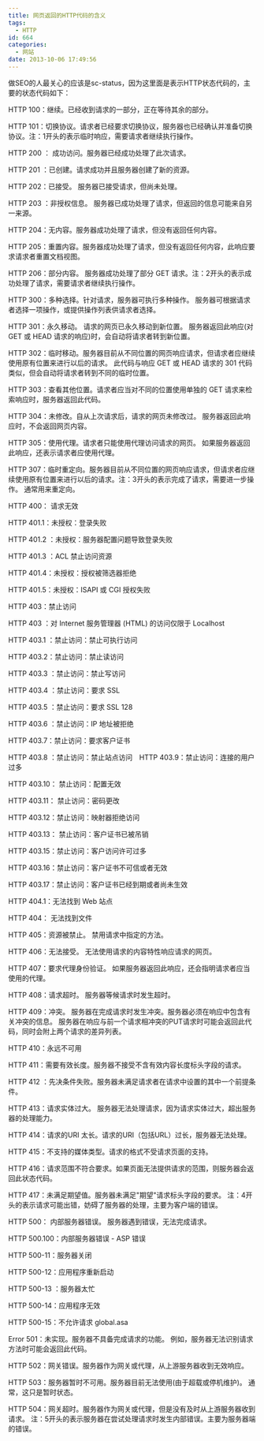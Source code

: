 ```yaml
---
title: 网页返回的HTTP代码的含义
tags:
  - HTTP
id: 664
categories:
  - 网站
date: 2013-10-06 17:49:56
---
```


做SEO的人最关心的应该是sc-status，因为这里面是表示HTTP状态代码的，主要的状态代码如下：

HTTP 100：继续。已经收到请求的一部分，正在等待其余的部分。

HTTP 101：切换协议。请求者已经要求切换协议，服务器也已经确认并准备切换协议。注：1开头的表示临时响应，需要请求者继续执行操作。

HTTP 200 ： 成功访问。服务器已经成功处理了此次请求。

HTTP 201 ：已创建。请求成功并且服务器创建了新的资源。

HTTP 202：已接受。 服务器已接受请求，但尚未处理。

HTTP 203 ：非授权信息。 服务器已成功处理了请求，但返回的信息可能来自另一来源。

HTTP 204：无内容。服务器成功处理了请求，但没有返回任何内容。

HTTP 205：重置内容。服务器成功处理了请求，但没有返回任何内容，此响应要求请求者重置文档视图。

HTTP 206：部分内容。 服务器成功处理了部分 GET 请求。注：2开头的表示成功处理了请求，需要请求者继续执行操作。

HTTP 300：多种选择。针对请求，服务器可执行多种操作。 服务器可根据请求者选择一项操作，或提供操作列表供请求者选择。

HTTP 301：永久移动。 请求的网页已永久移动到新位置。 服务器返回此响应(对 GET 或 HEAD 请求的响应)时，会自动将请求者转到新位置。

HTTP 302：临时移动。服务器目前从不同位置的网页响应请求，但请求者应继续使用原有位置来进行以后的请求。 此代码与响应 GET 或 HEAD 请求的 301 代码类似，但会自动将请求者转到不同的临时位置。

HTTP 303：查看其他位置。请求者应当对不同的位置使用单独的 GET 请求来检索响应时，服务器返回此代码。

HTTP 304：未修改。自从上次请求后，请求的网页未修改过。 服务器返回此响应时，不会返回网页内容。 

HTTP 305：使用代理。请求者只能使用代理访问请求的网页。 如果服务器返回此响应，还表示请求者应使用代理。 

HTTP 307：临时重定向。服务器目前从不同位置的网页响应请求，但请求者应继续使用原有位置来进行以后的请求。注：3开头的表示完成了请求，需要进一步操作。 通常用来重定向。 

HTTP 400： 请求无效

HTTP 401.1：未授权：登录失败

HTTP 401.2 ：未授权：服务器配置问题导致登录失败

HTTP 401.3 ：ACL 禁止访问资源

HTTP 401.4：未授权：授权被筛选器拒绝

HTTP 401.5：未授权：ISAPI 或 CGI 授权失败

HTTP 403：禁止访问

HTTP 403 ：对 Internet 服务管理器 (HTML) 的访问仅限于 Localhost

HTTP 403.1 ：禁止访问：禁止可执行访问

HTTP 403.2：禁止访问：禁止读访问

HTTP 403.3 ：禁止访问：禁止写访问

HTTP 403.4 ：禁止访问：要求 SSL

HTTP 403.5 ：禁止访问：要求 SSL 128

HTTP 403.6 ：禁止访问：IP 地址被拒绝

HTTP 403.7：禁止访问：要求客户证书

HTTP 403.8 ：禁止访问：禁止站点访问　HTTP 403.9：禁止访问：连接的用户过多

HTTP 403.10： 禁止访问：配置无效

HTTP 403.11： 禁止访问：密码更改

HTTP 403.12：禁止访问：映射器拒绝访问

HTTP 403.13： 禁止访问：客户证书已被吊销

HTTP 403.15：禁止访问：客户访问许可过多

HTTP 403.16：禁止访问：客户证书不可信或者无效

HTTP 403.17：禁止访问：客户证书已经到期或者尚未生效

HTTP 404.1：无法找到 Web 站点

HTTP 404： 无法找到文件

HTTP 405：资源被禁止。 禁用请求中指定的方法。

HTTP 406：无法接受。 无法使用请求的内容特性响应请求的网页。

HTTP 407：要求代理身份验证。 如果服务器返回此响应，还会指明请求者应当使用的代理。

HTTP 408：请求超时。 服务器等候请求时发生超时。 

HTTP 409：冲突。 服务器在完成请求时发生冲突。服务器必须在响应中包含有关冲突的信息。 服务器在响应与前一个请求相冲突的PUT请求时可能会返回此代码，同时会附上两个请求的差异列表。 

HTTP 410：永远不可用 

HTTP 411：需要有效长度。服务器不接受不含有效内容长度标头字段的请求。

HTTP 412 ：先决条件失败。服务器未满足请求者在请求中设置的其中一个前提条件。

HTTP 413：请求实体过大。 服务器无法处理请求，因为请求实体过大，超出服务器的处理能力。

HTTP 414：请求的URI 太长。请求的URI（包括URL）过长，服务器无法处理。 

HTTP 415：不支持的媒体类型。请求的格式不受请求页面的支持。 

HTTP 416：请求范围不符合要求。如果页面无法提供请求的范围，则服务器会返回此状态代码。 

HTTP 417：未满足期望值。服务器未满足"期望"请求标头字段的要求。 注：4开头的表示请求可能出错，妨碍了服务器的处理，主要为客户端的错误。 

HTTP 500： 内部服务器错误。 服务器遇到错误，无法完成请求。

HTTP 500.100：内部服务器错误 - ASP 错误

HTTP 500-11：服务器关闭

HTTP 500-12：应用程序重新启动

HTTP 500-13 ：服务器太忙

HTTP 500-14：应用程序无效

HTTP 500-15：不允许请求 global.asa

Error 501：未实现。服务器不具备完成请求的功能。 例如，服务器无法识别请求方法时可能会返回此代码。

HTTP 502：网关错误。服务器作为网关或代理，从上游服务器收到无效响应。　 

HTTP 503：服务器暂时不可用。服务器目前无法使用(由于超载或停机维护)。 通常，这只是暂时状态。 

HTTP 504：网关超时。服务器作为网关或代理，但是没有及时从上游服务器收到请求。 注：5开头的表示服务器在尝试处理请求时发生内部错误。主要为服务器端的错误。